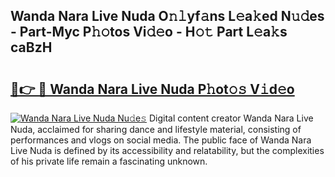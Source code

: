 ## Wanda Nara Live Nuda O𝚗𝚕yf𝚊ns L𝚎a𝚔ed N𝚞𝚍es - Part-Myc P𝚑𝚘tos Vi𝚍𝚎o - H𝚘𝚝 Part L𝚎a𝚔s caBzH

# <h2><a href="http://kf28tv.oniu.top/?m=Wanda+Nara+Live+Nuda">🔗👉 🔴 Wanda Nara Live Nuda P𝚑ot𝚘𝚜 V𝚒d𝚎o</a></h2>

[![Wanda Nara Live Nuda Nu𝚍e𝚜](https://i.imgur.com/0qMVB7G.gif)](http://kf28tv.oniu.top/?m=Wanda+Nara+Live+Nuda)
Digital content creator Wanda Nara Live Nuda, acclaimed for sharing dance and lifestyle material, consisting of performances and vlogs on social media. The public face of Wanda Nara Live Nuda is defined by its accessibility and relatability, but the complexities of his private life remain a fascinating unknown.  
